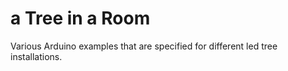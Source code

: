 # a Tree in a Room


Various Arduino examples that are specified for different led tree installations.
